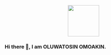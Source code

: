 <div id="header" align="center">
  <img src="https://media.giphy.com/media/BNbm4jKFVC31dYUaoh/giphy.gif" width="100"/>
</div>



### Hi there 👋, I am OLUWATOSIN OMOAKIN.

<!--
**Oluwatos94/Oluwatos94** is a ✨ _special_ ✨ repository because its `README.md` (this file) appears on your GitHub profile.

Here are some ideas to get you started:

- 🔭 I’m currently working on a project with python, html, css, mysql.
- 🌱 I’m also learning UI/UX design.
- 👯 I’m looking forword working on a project with an app developer.
- 🤔 I’m looking for help with ...
- 💬 Ask me about 
- 📫 How to reach me: akinbowat@gmail.com
- 😄 I am a member of ALX SE community.
- ⚡ Fun fact: ...
- LANGUAGE AND TOOLS:

-->
